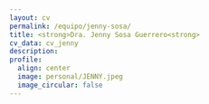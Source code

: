 ```yaml
---
layout: cv
permalink: /equipo/jenny-sosa/
title: <strong>Dra. Jenny Sosa Guerrero<strong>
cv_data: cv_jenny
description: 
profile:
  align: center
  image: personal/JENNY.jpeg
  image_circular: false
---
```

